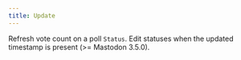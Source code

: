 ```yaml
---
title: Update
---
```


Refresh vote count on a poll `Status`. Edit statuses when the updated timestamp is present (>= Mastodon 3.5.0).